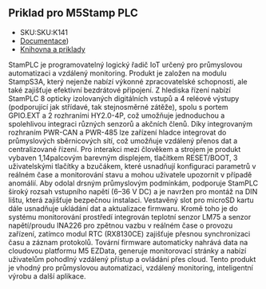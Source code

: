 ## Priklad pro M5Stamp PLC

* SKU:SKU:K141
* [Documentace](https://docs.m5stack.com/en/module/Module-LoRa868_V1.1))
* [Knihovna a priklady](https://github.com/m5stack/M5StamPLC)

StamPLC je programovatelný logický řadič IoT určený pro průmyslovou automatizaci a vzdálený monitoring. 
Produkt je založen na modulu StampS3A, který nejenže nabízí výkonné zpracovatelské schopnosti, ale také 
zajišťuje efektivní bezdrátové připojení. Z hlediska řízení nabízí StamPLC 8 opticky izolovaných digitálních vstupů a 
4 reléové výstupy (podporující jak střídavé, tak stejnosměrné zátěže), spolu s portem GPIO.EXT a 2 rozhraními HY2.0-4P, 
což umožňuje jednoduchou a spolehlivou integraci různých senzorů a akčních členů. Díky integrovaným rozhraním 
PWR-CAN a PWR-485 lze zařízení hladce integrovat do průmyslových sběrnicových sítí, což umožňuje vzdálený přenos 
dat a centralizované řízení. Pro interakci mezi člověkem a strojem je produkt vybaven 1,14palcovým barevným displejem, 
tlačítkem RESET/BOOT, 3 uživatelskými tlačítky a bzučákem, které usnadňují konfiguraci parametrů v reálném čase a 
monitorování stavu a mohou uživatele upozornit v případě anomálií. Aby odolal drsným průmyslovým podmínkám, 
podporuje StamPLC široký rozsah vstupního napětí (6–36 V DC) a je navržen pro montáž na DIN lištu, která zajišťuje 
bezpečnou instalaci. Vestavěný slot pro microSD kartu dále usnadňuje ukládání dat a aktualizace firmwaru. 
Kromě toho je do systému monitorování prostředí integrován teplotní senzor LM75 a senzor napětí/proudu INA226 
pro zpětnou vazbu v reálném čase o provozu zařízení, zatímco modul RTC (RX8130CE) zajišťuje přesnou synchronizaci 
času a záznam protokolů. Tovární firmware automaticky nahrává data na cloudovou platformu M5 EZData, generuje 
monitorovací stránky a nabízí uživatelům pohodlný vzdálený přístup a ovládání přes cloud. Tento produkt je vhodný 
pro průmyslovou automatizaci, vzdálený monitoring, inteligentní výrobu a další aplikace.